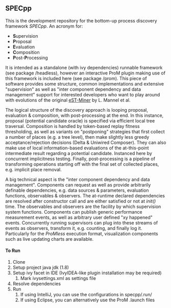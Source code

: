 ## SPECpp
This is the development repository for the bottom-up process discovery framework _SPECpp_.
An acronym for:
- **S**upervision
- **P**roposal
- **E**valuation
- **C**omposition
- **P**ost-**P**rocessing

It is intended as a standalone (with ivy dependencies) runnable framework (see package /headless), however an interactive ProM plugin making use of this framework is included here (see package /prom).
This piece of software provides some structure, common implementations and extensive "supervision" as well as "inter component dependency and data management" support for interested developers who want to play around with evolutions of the original [eST-Miner](http://dx.doi.org/10.1007/978-3-030-21571-2_15) by L. Mannel et al.

The logical structure of the discovery approach is looping proposal, evaluation & composition, with post-processing at the end.
In this instance, proposal (potential candidate oracle) is specified via efficient local tree traversal.
Composition is handled by token-based replay fitness thresholding, as well as variants on "postponing" strategies that first collect a number of places (e.g. a tree level), then make slightly less greedy acceptance/rejection decisions (Delta & Uniwired Composer).
They can also make use of local information-based evaluations of the at-this-point intermediate result regarding a potential candidate. Instanced here by concurrent implicitness testing.
Finally, post-processing is a pipeline of transforming operations starting off with the final set of collected places, e.g. implicit place removal.

A big technical aspect is the "inter component dependency and data management". Components can request as well as provide arbitrarily definable dependencies, e.g. data sources & parameters, evaluation functions, observables & observers.
The at-runtime declared dependencies are resolved after constructor call and are either satisfied or not at _init()_ time.
The observables and observers are the facility by which supervision system functions. Components can publish generic performance measurement events, as well as arbitrary user defined "xy happened" events.
Concurrently running supervisors can plug into these streams of events as observers, transform it, e.g. counting, and finally log it.
Particularly for the _ProMless_ execution format, visualization components such as live updating charts are available.

#### To Run
1. Clone
2. Setup project java jdk (1.8)
3. Setup ivy facet in IDE (IvyIDEA-like plugin installation may be required)
   1. Mark ivysettings.xml as settings file
4. Resolve dependencies
5. Run
   1. If using IntelliJ, you can use the configurations in specpp/.run/
   2. If using Eclipse, you can alternatively use the ProM .launch files